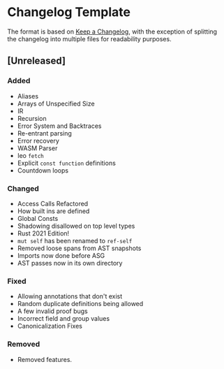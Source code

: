 # Changelog Template

The format is based on [Keep a Changelog](https://keepachangelog.com/en/1.0.0/),
with the exception of splitting the changelog into multiple files for readability purposes.

## [Unreleased]

### Added

- Aliases
- Arrays of Unspecified Size
- IR
- Recursion
- Error System and Backtraces
- Re-entrant parsing
- Error recovery
- WASM Parser
- leo `fetch`
- Explicit `const function` definitions
- Countdown loops

### Changed

- Access Calls Refactored
- How built ins are defined
- Global Consts
- Shadowing disallowed on top level types
- Rust 2021 Edition!
- `mut self` has been renamed to `ref-self`
- Removed loose spans from AST snapshots
- Imports now done before ASG
- AST passes now in its own directory

### Fixed

- Allowing annotations that don't exist
- Random duplicate definitions being allowed
- A few invalid proof bugs
- Incorrect field and group values
- Canonicalization Fixes

### Removed

- Removed features.
